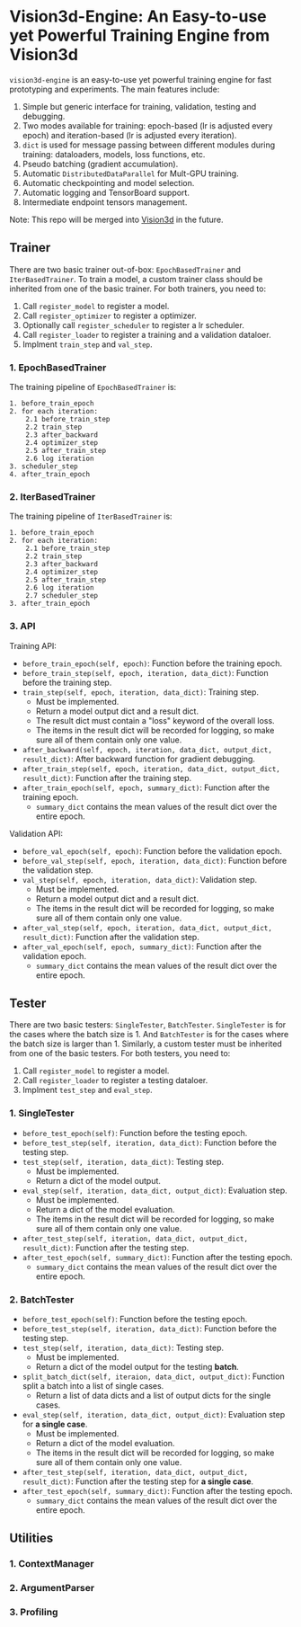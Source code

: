 # Vision3d-Engine: An Easy-to-use yet Powerful Training Engine from Vision3d

`vision3d-engine` is an easy-to-use yet powerful training engine for fast prototyping and experiments. The main features include:

1. Simple but generic interface for training, validation, testing and debugging.
2. Two modes available for training: epoch-based (lr is adjusted every epoch) and iteration-based (lr is adjusted every iteration).
3. `dict` is used for message passing between different modules during training: dataloaders, models, loss functions, etc.
4. Pseudo batching (gradient accumulation).
5. Automatic `DistributedDataParallel` for Mult-GPU training.
6. Automatic checkpointing and model selection.
7. Automatic logging and TensorBoard support.
8. Intermediate endpoint tensors management.

Note: This repo will be merged into [Vision3d](https://github.com/qinzheng93/vision3d) in the future.

## Trainer

There are two basic trainer out-of-box: `EpochBasedTrainer` and `IterBasedTrainer`. To train a model, a custom trainer class should be inherited from one of the basic trainer. For both trainers, you need to:

1. Call `register_model` to register a model.
2. Call `register_optimizer` to register a optimizer.
3. Optionally call `register_scheduler` to register a lr scheduler. 
4. Call `register_loader` to register a training and a validation dataloer.
5. Implment `train_step` and `val_step`.

### 1. EpochBasedTrainer

The training pipeline of `EpochBasedTrainer` is:

```text
1. before_train_epoch
2. for each iteration:
    2.1 before_train_step
    2.2 train_step
    2.3 after_backward
    2.4 optimizer_step
    2.5 after_train_step
    2.6 log iteration
3. scheduler_step
4. after_train_epoch
```

### 2. IterBasedTrainer

The training pipeline of `IterBasedTrainer` is:

```text
1. before_train_epoch
2. for each iteration:
    2.1 before_train_step
    2.2 train_step
    2.3 after_backward
    2.4 optimizer_step
    2.5 after_train_step
    2.6 log iteration
    2.7 scheduler_step
3. after_train_epoch
```

### 3. API

Training API:

* `before_train_epoch(self, epoch)`: Function before the training epoch.
* `before_train_step(self, epoch, iteration, data_dict)`: Function before the training step.
* `train_step(self, epoch, iteration, data_dict)`: Training step.
  * Must be implemented.
  * Return a model output dict and a result dict.
  * The result dict must contain a "loss" keyword of the overall loss.
  * The items in the result dict will be recorded for logging, so make sure all of them contain only one value.
* `after_backward(self, epoch, iteration, data_dict, output_dict, result_dict)`: After backward function for gradient debugging.
* `after_train_step(self, epoch, iteration, data_dict, output_dict, result_dict)`: Function after the training step.
* `after_train_epoch(self, epoch, summary_dict)`: Function after the training epoch.
  * `summary_dict` contains the mean values of the result dict over the entire epoch.

Validation API:

* `before_val_epoch(self, epoch)`: Function before the validation epoch.
* `before_val_step(self, epoch, iteration, data_dict)`: Function before the validation step.
* `val_step(self, epoch, iteration, data_dict)`: Validation step.
  * Must be implemented.
  * Return a model output dict and a result dict.
  * The items in the result dict will be recorded for logging, so make sure all of them contain only one value.
* `after_val_step(self, epoch, iteration, data_dict, output_dict, result_dict)`: Function after the validation step.
* `after_val_epoch(self, epoch, summary_dict)`: Function after the validation epoch.
  * `summary_dict` contains the mean values of the result dict over the entire epoch.

## Tester

There are two basic testers: `SingleTester`, `BatchTester`. `SingleTester` is for the cases where the batch size is 1. And `BatchTester` is for the cases where the batch size is larger than 1. Similarly, a custom tester must be inherited from one of the basic testers. For both testers, you need to:

1. Call `register_model` to register a model.
2. Call `register_loader` to register a testing dataloer.
3. Implment `test_step` and `eval_step`.

### 1. SingleTester

* `before_test_epoch(self)`: Function before the testing epoch.
* `before_test_step(self, iteration, data_dict)`: Function before the testing step.
* `test_step(self, iteration, data_dict)`: Testing step.
  * Must be implemented.
  * Return a dict of the model output.
* `eval_step(self, iteration, data_dict, output_dict)`: Evaluation step.
  * Must be implemented.
  * Return a dict of the model evaluation.
  * The items in the result dict will be recorded for logging, so make sure all of them contain only one value.
* `after_test_step(self, iteration, data_dict, output_dict, result_dict)`: Function after the testing step.
* `after_test_epoch(self, summary_dict)`: Function after the testing epoch.
  * `summary_dict` contains the mean values of the result dict over the entire epoch.

### 2. BatchTester

* `before_test_epoch(self)`: Function before the testing epoch.
* `before_test_step(self, iteration, data_dict)`: Function before the testing step.
* `test_step(self, iteration, data_dict)`: Testing step.
  * Must be implemented.
  * Return a dict of the model output for the testing **batch**.
* `split_batch_dict(self, iteraion, data_dict, output_dict)`: Function split a batch into a list of single cases.
  * Return a list of data dicts and a list of output dicts for the single cases.
* `eval_step(self, iteration, data_dict, output_dict)`: Evaluation step for **a single case**.
  * Must be implemented.
  * Return a dict of the model evaluation.
  * The items in the result dict will be recorded for logging, so make sure all of them contain only one value.
* `after_test_step(self, iteration, data_dict, output_dict, result_dict)`: Function after the testing step for **a single case**.
* `after_test_epoch(self, summary_dict)`: Function after the testing epoch.
  * `summary_dict` contains the mean values of the result dict over the entire epoch.

## Utilities

### 1. ContextManager

### 2. ArgumentParser

### 3. Profiling

